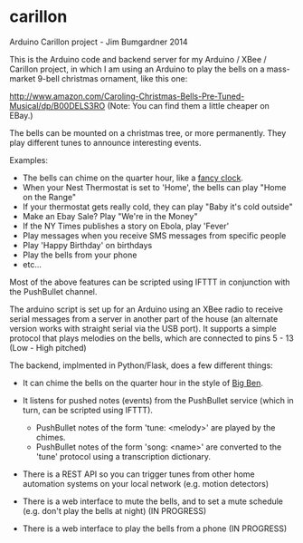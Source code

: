 carillon
========

Arduino Carillon project - Jim Bumgardner 2014

This is the Arduino code and backend server for my Arduino / XBee / Carillon project, in which I am using an Arduino to play the bells on a mass-market 9-bell christmas ornament, like this one: 

http://www.amazon.com/Caroling-Christmas-Bells-Pre-Tuned-Musical/dp/B00DELS3RO
(Note: You can find them a little cheaper on EBay.)

The bells can be mounted on a christmas tree, or more permanently.  They play different tunes to announce interesting events.

Examples: 

   * The bells can chime on the quarter hour, like a [fancy clock](http://en.wikipedia.org/wiki/Westminster_Quarters).
   * When your Nest Thermostat is set to 'Home', the bells can play "Home on the Range"
   * If your thermostat gets really cold, they can play "Baby it's cold outside"
   * Make an Ebay Sale? Play "We're in the Money"
   * If the NY Times publishes a story on Ebola, play 'Fever'
   * Play messages when you receive SMS messages from specific people
   * Play 'Happy Birthday' on birthdays
   * Play the bells from your phone
   * etc...

Most of the above features can be scripted using IFTTT in conjunction with the PushBullet channel.

The arduino script is set up for an Arduino using an XBee radio to receive serial messages from a server in another part of the house (an alternate version works with straight serial via the USB port).  It supports a simple protocol that plays melodies on the bells, which are connected to pins 5 - 13 (Low - High pitched)

The backend, implmented in Python/Flask, does a few different things:

   * It can chime the bells on the quarter hour in the style of [Big Ben](http://en.wikipedia.org/wiki/Westminster_Quarters).

   * It listens for pushed notes (events) from the PushBullet service (which in turn, can be scripted using IFTTT).
      * PushBullet notes of the form 'tune: &lt;melody&gt;' are played by the chimes.
      * PushBullet notes of the form 'song: &lt;name&gt;' are converted to the 'tune' protocol using a transcription dictionary.

   * There is a REST API so you can trigger tunes from other home automation systems on your local network (e.g. motion detectors)
      
   * There is a web interface to mute the bells, and to set a mute schedule (e.g. don't play the bells at night) (IN PROGRESS)

   * There is a web interface to play the bells from a phone (IN PROGRESS)

